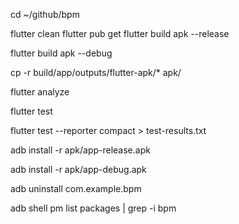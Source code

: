 cd ~/github/bpm 

flutter clean
flutter pub get
flutter build apk --release 

flutter build apk --debug

cp -r build/app/outputs/flutter-apk/* apk/

flutter analyze

flutter test

flutter test --reporter compact > test-results.txt


adb install -r apk/app-release.apk

adb install -r apk/app-debug.apk

adb uninstall com.example.bpm

 adb shell pm list packages | grep -i bpm


